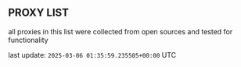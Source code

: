 ## PROXY LIST

all proxies in this list were collected from open sources and tested for functionality

last update: `2025-03-06 01:35:59.235505+00:00` UTC